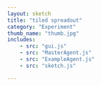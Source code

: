 ```yaml
---
layout: sketch
title: "tiled spreadout"
category: "Experiment"
thumb_name: "thumb.jpg"
includes:
	- src: "gui.js"
	- src: "MasterAgent.js"
	- src: "ExampleAgent.js"
	- src: "sketch.js"

---
```


<!--

  You can change the title, category and thumb as you like
  (just make sure the folder contain a jpg for the thumb with the correct name)
  Do not change the first line "layout: sketch"

  If you need to customize this html page:
    1) delete the line "layout: sketch"
    2) copy the content of "/_layouts/sketch.html" below.
    Make sure to leave one line of space between the markup above and the html code

-->